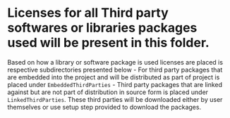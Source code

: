 # Licenses for all Third party softwares or libraries packages used will be present in this folder.

Based on how a library or software package is used licenses are placed is respective subdirectories presented below
    - For third party packages that are embedded into the project and will be distributed as part of project is placed under `EmbeddedThirdParties`
    - Third party packages that are linked against but are not part of distribution in source form is placed under `LinkedThirdParties`.
    These third parties will be downloaded either by user themselves or use setup step provided to download the packages.